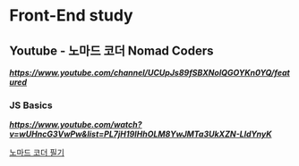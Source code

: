 # Front-End study

## Youtube - 노마드 코더 Nomad Coders

**_https://www.youtube.com/channel/UCUpJs89fSBXNolQGOYKn0YQ/featured_**

### JS Basics

**_https://www.youtube.com/watch?v=wUHncG3VwPw&list=PL7jH19IHhOLM8YwJMTa3UkXZN-LldYnyK_**

[노마드 코더 필기](/momentum/README.md)

